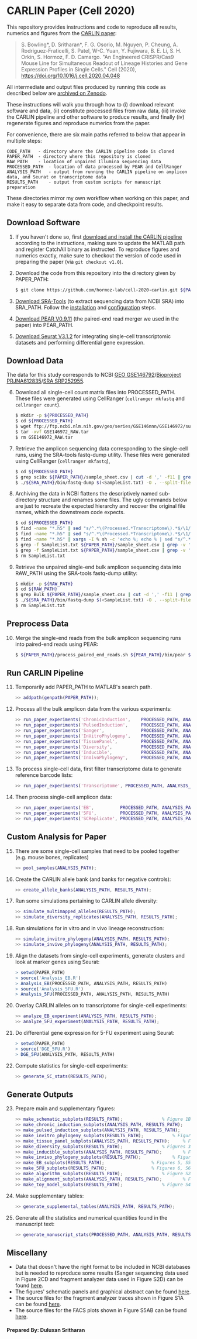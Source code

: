 # CARLIN Paper (Cell 2020)

This repository provides instructions and code to reproduce all results, numerics and figures from the [CARLIN paper](https://doi.org/10.1016/j.cell.2020.04.048):

> S. Bowling*, D. Sritharan*, F. G. Osorio, M. Nguyen, P. Cheung, 
A. Rodriguez-Fraticelli, S. Patel, W-C. Yuan, Y. Fujiwara, B. E. Li, S. H. Orkin, 
S. Hormoz, F. D. Camargo. "An Engineered CRISPR/Cas9 Mouse Line for 
Simultaneous Readout of Lineage Histories and Gene Expression Profiles 
in Single Cells." Cell (2020), https://doi.org/10.1016/j.cell.2020.04.048 

All intermediate and output files produced by running this code as described below are [archived on Zenodo](https://zenodo.org/record/4817818).

These instructions will walk you through how to (i) download relevant software and data, (ii) constitute processed files from raw data, (iii) invoke the CARLIN pipeline and other software to produce results, and finally (iv) regenerate figures and reproduce numerics from the paper.

For convenience, there are six main paths referred to below that appear in multiple steps:

	CODE_PATH	- directory where the CARLIN pipeline code is cloned
	PAPER_PATH	- directory where this repository is cloned
	RAW_PATH  	- location of unpaired Illumina sequencing data
	PROCESSED_PATH	- location of data processed by PEAR and CellRanger
	ANALYSIS_PATH	- output from running the CARLIN pipeline on amplicon data, and Seurat on transcriptome data
	RESULTS_PATH	- output from custom scripts for manuscript preparation

These directories mirror my own workflow when working on this paper, and make it easy to separate data from code, and checkpoint results.

## Download Software

1. If you haven't done so, first [download and install the CARLIN pipeline](https://github.com/hormoz-lab/carlin) according to the instructions, making sure to update the MATLAB path and register CatchAll binary as instructed. To reproduce figures and numerics exactly, make sure to checkout the version of code used in preparing the paper (via `git checkout v1.0`).

2. Download the code from this repository into the directory given by PAPER_PATH:

	```bash
	$ git clone https://github.com/hormoz-lab/cell-2020-carlin.git ${PAPER_PATH}
	```

3. [Download SRA-Tools](https://github.com/ncbi/sra-tools/wiki/01.-Downloading-SRA-Toolkit) (to extract sequencing data from NCBI SRA) into SRA_PATH. Follow the [installation](https://github.com/ncbi/sra-tools/wiki/02.-Installing-SRA-Toolkit) and [configuration](https://github.com/ncbi/sra-tools/wiki/03.-Quick-Toolkit-Configuration) steps.

4. [Download PEAR V0.9.11](https://www.h-its.org/downloads/pear-academic) (the paired-end read merger we used in the paper) into PEAR_PATH. 

5. [Download Seurat V3.1.2](https://satijalab.org/seurat/install.html) for integrating single-cell transcriptomic datasets and performing differential gene expression.

## Download Data

The data for this study corresponds to NCBI [GEO GSE146792](https://www.ncbi.nlm.nih.gov/geo/query/acc.cgi?acc=GSE146972)/[Bioproject PRJNA612835](https://www.ncbi.nlm.nih.gov//bioproject/PRJNA612835)/[SRA SRP252955](https://trace.ncbi.nlm.nih.gov/Traces/sra/?study=SRP252955). 

6. Download all single-cell count matrix files into PROCESSED_PATH. These files were generated using CellRanger (`cellranger mkfastq` and `cellranger count`).

	```bash
	$ mkdir -p ${PROCESSED_PATH}
	$ cd ${PROCESSED_PATH}
	$ wget ftp://ftp.ncbi.nlm.nih.gov/geo/series/GSE146nnn/GSE146972/suppl/GSE146972_RAW.tar
	$ tar -xvf GSE146972_RAW.tar
	$ rm GSE146972_RAW.tar
	```

7. Retrieve the amplicon sequencing data corresponding to the single-cell runs, using the SRA-tools fastq-dump utility. These files were generated using CellRanger (`cellranger mkfastq`),

	```bash
	$ cd ${PROCESSED_PATH}
	$ grep sc10x ${PAPER_PATH}/sample_sheet.csv | cut -d ',' -f11 | grep -v ';' > SampleList.txt	
	$ ./${SRA_PATH}/bin/fastq-dump $(<SampleList.txt) -O . --split-files --gzip	
	```

8. Archiving the data in NCBI flattens the descriptively named sub-directory structure and renames some files. The ugly commands below are just to recreate the expected hierarchy and recover the original file names, which the downstream code expects.

	```bash
	$ cd ${PROCESSED_PATH}
	$ find -name "*.h5" | sed "s/^.*\(Processed.*Transcriptome\).*$/\1/" | sed "s:_:/:g" | sed "s@Processed/@@g" | xargs -n1 mkdir -p
	$ find -name "*.h5" | sed "s/^.*\(Processed.*Transcriptome\).*$/\1/" | sed "s:_:/:g" | sed "s@Processed/@@g" | sed "s@Transcriptome@Amplicon@g" | xargs -n1 mkdir -p
	$ find -name "*.h5" | xargs -I % sh -c 'echo %; echo % | sed "s/^.*\(Processed.*\).*$/\1/" | sed -e :1 -e "s@\(.*\)_\(.*filtered\)@\1/\2@;t1" | sed 's@Processed/@@g' ' | xargs -n2 mv
	$ grep -f SampleList.txt ${PAPER_PATH}/sample_sheet.csv | grep -v ';' | cut -d ',' -f6,8,11 | sed 's%/Replicate.*,%,%' | xargs -I % sh -c ' echo % | sed "s@.*,@@" | sed "s/$/_1.fastq.gz/"; echo % | sed "s@\([^,]*\),\([^,]*\),\([^,]*\)@\2/\1_R1_001.fastq.gz@g" ' | xargs -n2 mv
	$ grep -f SampleList.txt ${PAPER_PATH}/sample_sheet.csv | grep -v ';' | cut -d ',' -f6,8,11 | sed 's%/Replicate.*,%,%' | xargs -I % sh -c ' echo % | sed "s@.*,@@" | sed "s/$/_2.fastq.gz/"; echo % | sed "s@\([^,]*\),\([^,]*\),\([^,]*\)@\2/\1_R2_001.fastq.gz@g" ' | xargs -n2 mv
	$ rm SampleList.txt
	```

9. Retrieve the unpaired single-end bulk amplicon sequencing data into RAW_PATH using the SRA-tools fastq-dump utility:

    ```bash
	$ mkdir -p ${RAW_PATH}
	$ cd ${RAW_PATH}
	$ grep Bulk ${PAPER_PATH}/sample_sheet.csv | cut -d ',' -f11 | grep -v ';' > SampleList.txt
	$ ./${SRA_PATH}/bin/fastq-dump $(<SampleList.txt) -O . --split-files --gzip
	$ rm SampleList.txt
	```

## Preprocess Data	

10. Merge the single-end reads from the bulk amplicon sequencing runs into paired-end reads using PEAR:

    ```bash
	$ ${PAPER_PATH}/process_paired_end_reads.sh ${PEAR_PATH}/bin/pear ${PAPER_PATH}/sample_sheet.csv ${RAW_PATH} ${PROCESSED_PATH} -SRA
    ```

## Run CARLIN Pipeline	

11. Temporarily add PAPER_PATH to MATLAB's search path.

	```MATLAB
	>> addpath(genpath(PAPER_PATH));
	```

12. Process all the bulk amplicon data from the various experiments:

    ```MATLAB
	>> run_paper_experiments('ChronicInduction',    PROCESSED_PATH, ANALYSIS_PATH);		% Related to Figure 1
	>> run_paper_experiments('PulsedInduction',     PROCESSED_PATH, ANALYSIS_PATH);		% Related to Figure 2
	>> run_paper_experiments('Sanger',              PROCESSED_PATH, ANALYSIS_PATH);		% Related to Figure 2
	>> run_paper_experiments('InVitroPhylogeny',    PROCESSED_PATH, ANALYSIS_PATH);		% Related to Figure 2
	>> run_paper_experiments('TissuePanel',         PROCESSED_PATH, ANALYSIS_PATH);		% Related to Figure 3
	>> run_paper_experiments('Diversity', 	        PROCESSED_PATH, ANALYSIS_PATH);		% Related to Figure 3
	>> run_paper_experiments('Inducible',           PROCESSED_PATH, ANALYSIS_PATH);		% Related to Figure 3
	>> run_paper_experiments('InVivoPhylogeny',     PROCESSED_PATH, ANALYSIS_PATH);		% Related to Figure 4
    ```

13. To process single-cell data, first filter transcriptome data to generate reference barcode lists:

    ```MATLAB
	>> run_paper_experiments('Transcriptome', PROCESSED_PATH, ANALYSIS_PATH);
    ```

14. Then process single-cell amplicon data:

    ```MATLAB
	>> run_paper_experiments('EB',	        PROCESSED_PATH, ANALYSIS_PATH);			% Related to Figure 5
	>> run_paper_experiments('5FU',	        PROCESSED_PATH, ANALYSIS_PATH);			% Related to Figure 6
	>> run_paper_experiments('SCReplicate', PROCESSED_PATH, ANALYSIS_PATH);			% Related to Figure 6
    ```

## Custom Analysis for Paper

15. There are some single-cell samples that need to be pooled together (e.g. mouse bones, replicates)

    ```MATLAB
	>> pool_samples(ANALYSIS_PATH);
    ```

16. Create the CARLIN allele bank (and banks for negative controls):

    ```MATLAB
	>> create_allele_banks(ANALYSIS_PATH, RESULTS_PATH);
    ```

17. Run some simulations pertaining to CARLIN allele diversity:

    ```MATLAB
	>> simulate_multimapped_alleles(RESULTS_PATH);
	>> simulate_diversity_replicates(ANALYSIS_PATH, RESULTS_PATH);
    ```

18. Run simulations for in vitro and in vivo lineage reconstruction:

    ```MATLAB
	>> simulate_invitro_phylogeny(ANALYSIS_PATH, RESULTS_PATH);
	>> simulate_invivo_phylogeny(ANALYSIS_PATH, RESULTS_PATH);
    ```

19. Align the datasets from single-cell experiments, generate clusters and look at marker genes using Seurat:
	
    ```R
	> setwd(PAPER_PATH)
    > source('Analysis_EB.R')
	> Analysis_EB(PROCESSED_PATH, ANALYSIS_PATH, RESULTS_PATH)
	> source('Analysis_5FU.R')
	> Analysis_5FU(PROCESSED_PATH, ANALYSIS_PATH, RESULTS_PATH)
    ```

20. Overlay CARLIN alleles on to transcriptome for single-cell experiments:
	
    ```MATLAB
	>> analyze_EB_experiment(ANALYSIS_PATH, RESULTS_PATH);
	>> analyze_5FU_experiment(ANALYSIS_PATH, RESULTS_PATH);
	```

21. Do differential gene expression for 5-FU experiment using Seurat:

	```R
	> setwd(PAPER_PATH)
    > source('DGE_5FU.R')
	> DGE_5FU(ANALYSIS_PATH, RESULTS_PATH)
	```

22. Compute statistics for single-cell experiments:

	```MATLAB
	>> generate_SC_stats(RESULTS_PATH);
    ```

## Generate Outputs

23. Prepare main and supplementary figures:

    ```MATLAB
	>> make_schematic_subplots(RESULTS_PATH);				% Figure 1B
	>> make_chronic_induction_subplots(ANALYSIS_PATH, RESULTS_PATH);	% Figures 1C-H, S1C-F
	>> make_pulsed_induction_subplots(ANALYSIS_PATH, RESULTS_PATH);		% Figures 2A, S1G
	>> make_invitro_phylogeny_subplots(RESULTS_PATH);			% Figures 2CD, S4C
	>> make_tissue_panel_subplots(ANALYSIS_PATH, RESULTS_PATH);		% Figures 3B, S3AB
	>> make_diversity_subplots(RESULTS_PATH);				% Figures 3C-I, S3C-E
	>> make_inducible_subplots(ANALYSIS_PATH, RESULTS_PATH);		% Figure S3F
	>> make_invivo_phylogeny_subplots(RESULTS_PATH);			% Figures 4, S4D
	>> make_EB_subplots(RESULTS_PATH);					% Figures 5, S5
	>> make_5FU_subplots(RESULTS_PATH);					% Figures 6, S6
	>> make_algorithm_subplots(RESULTS_PATH);				% Figure S2A-C
	>> make_alignment_subplots(ANALYSIS_PATH, RESULTS_PATH);		% Figure S2D
	>> make_toy_model_subplots(RESULTS_PATH);				% Figure S4B
    ```

24. Make supplementary tables:

    ```MATLAB
	>> generate_supplemental_tables(ANALYSIS_PATH, RESULTS_PATH);
    ```

25. Generate all the statistics and numerical quantities found in the manuscript text:

    ```MATLAB
	>> generate_manuscript_stats(PROCESSED_PATH, ANALYSIS_PATH, RESULTS_PATH);
    ```

## Miscellany

- Data that doesn't have the right format to be included in NCBI databases but is needed to reproduce some results (Sanger sequencing data used in Figure 2CD and fragment analyzer data used in Figure S2D) can be found [here](https://github.com/hormoz-lab/cell-2020-carlin/-/tree/master/data).
- The figures' schematic panels and graphical abstract can be found [here](https://github.com/hormoz-lab/cell-2020-carlin/-/tree/master/figures/schematics). 
- The source files for the fragment analyzer traces shown in Figure S1A can be found [here](https://github.com/hormoz-lab/cell-2020-carlin/-/tree/master/figures/fa_trace).
- The source files for the FACS plots shown in Figure S5AB can be found [here](https://github.com/hormoz-lab/cell-2020-carlin/-/tree/master/figures/facs).

#### Prepared By: Duluxan Sritharan
